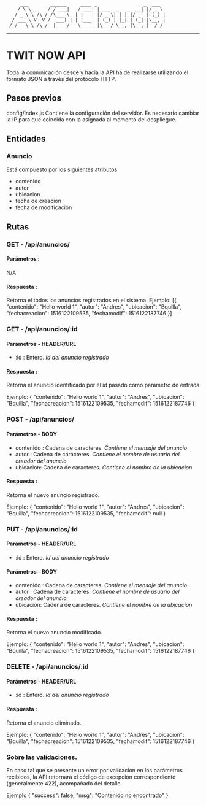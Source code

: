          ___        ______     ____ _                 _  ___  
        / \ \      / / ___|   / ___| | ___  _   _  __| |/ _ \ 
       / _ \ \ /\ / /\___ \  | |   | |/ _ \| | | |/ _` | (_) |
      / ___ \ V  V /  ___) | | |___| | (_) | |_| | (_| |\__, |
     /_/   \_\_/\_/  |____/   \____|_|\___/ \__,_|\__,_|  /_/ 
 ----------------------------------------------------------------- 


# TWIT NOW API

Toda la comunicación desde y hacia la API ha de realizarse utilizando el formato JSON a través del protocolo HTTP.

## Pasos previos

config/index.js
Contiene la configuración del servidor. Es necesario cambiar la IP para que coincida con la asignada al momento del despliegue.

## Entidades

### Anuncio

Está compuesto por los siguientes atributos
* contenido
* autor
* ubicacion
* fecha de creación
* fecha de modificación

## Rutas

### GET - /api/anuncios/
#### Parámetros : 
N/A

#### Respuesta :
Retorna el todos los anuncios registrados en el sistema.
Ejemplo:
[{
    "contenido": "Hello world 1",
    "autor": "Andres",
    "ubicacion": "Bquilla",
    "fechacreacion": 1516122109535,
    "fechamodif": 1516122187746
}]

### GET - /api/anuncios/:id
#### Parámetros - HEADER/URL
* :id : Entero. _Id del anuncio registrado_

#### Respuesta :
Retorna el anuncio identificado por el id pasado como parámetro de entrada

Ejemplo:
{
    "contenido": "Hello world 1",
    "autor": "Andres",
    "ubicacion": "Bquilla",
    "fechacreacion": 1516122109535,
    "fechamodif": 1516122187746
}

### POST - /api/anuncios/
#### Parámetros - BODY
* contenido : Cadena de caracteres. _Contiene el mensaje del anuncio_
* autor : Cadena de caracteres. _Contiene el nombre de usuario del creador del anuncio_
* ubicacion: Cadena de caracteres. _Contiene el nombre de la ubicacion_

#### Respuesta :
Retorna el nuevo anuncio registrado.

Ejemplo:
{
    "contenido": "Hello world 1",
    "autor": "Andres",
    "ubicacion": "Bquilla",
    "fechacreacion": 1516122109535,
    "fechamodif": null
}

### PUT - /api/anuncios/:id
#### Parámetros - HEADER/URL
* :id : Entero. _Id del anuncio registrado_

#### Parámetros - BODY
* contenido : Cadena de caracteres. _Contiene el mensaje del anuncio_
* autor : Cadena de caracteres. _Contiene el nombre de usuario del creador del anuncio_
* ubicacion: Cadena de caracteres. _Contiene el nombre de la ubicacion_

#### Respuesta :
Retorna el nuevo anuncio modificado.

Ejemplo:
{
    "contenido": "Hello world 1",
    "autor": "Andres",
    "ubicacion": "Bquilla",
    "fechacreacion": 1516122109535,
    "fechamodif": 1516122187746
}

### DELETE - /api/anuncios/:id
#### Parámetros - HEADER/URL
* :id : Entero. _Id del anuncio registrado_

#### Respuesta :
Retorna el anuncio eliminado.

Ejemplo:
{
    "contenido": "Hello world 1",
    "autor": "Andres",
    "ubicacion": "Bquilla",
    "fechacreacion": 1516122109535,
    "fechamodif": 1516122187746
}

### Sobre las validaciones.

En caso tal que se presente un error por validación en los parámetros recibidos, 
la API retornará el código de excepción correspondiente (generalmente 422), acompañado del detalle.

Ejemplo
{
    "success": false,
    "msg": "Contenido no encontrado"
}
